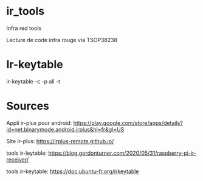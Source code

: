 # ir_tools
Infra red tools

Lecture de code infra rouge via TSOP38238

# Ir-keytable
ir-keytable -c -p all -t


# Sources
Appli ir-plus pour android: https://play.google.com/store/apps/details?id=net.binarymode.android.irplus&hl=fr&gl=US

Site ir-plus: https://irplus-remote.github.io/

tools ir-leytable: https://blog.gordonturner.com/2020/05/31/raspberry-pi-ir-receiver/

tools ir-keytable: https://doc.ubuntu-fr.org/irkeytable

